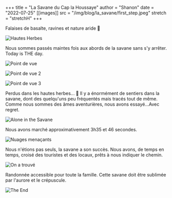 +++
title = "La Savane du Cap la Houssaye"
author = "Shanon"
date = "2022-07-25"
[[images]]
  src = "/img/blog/la_savane/first_step.jpeg"
  stretch = "stretchH"
+++

Falaises de basalte, ravines et nature aride 🥵

![Hautes Herbes](/img/blog/la_savane/hautes_herbes.jpeg)

Nous sommes passés maintes fois aux abords de la savane sans s'y arrêter. 
Today is THE day. 

![Point de vue](/img/blog/la_savane/DD78EF6D-489C-4C16-8AA1-B4BEC5F335B4_1_105_c.jpeg)

![Point de vue 2](/img/blog/la_savane/BB6C6DE9-3FCB-44D7-96B4-8078C5998BAD_1_105_c.jpeg)

![Point de vue 3](/img/blog/la_savane/112F8F69-1324-4247-AC86-E8507BDA5D7B_1_105_c.jpeg)

Perdus dans les hautes herbes... 🤣 Il y a énormément de sentiers dans la savane, dont des quelqu'uns peu fréquentés mais tracés tout de même. Comme nous sommes des âmes aventurières, nous avons essayé...Avec regret.

![Alone in the Savane](/img/blog/la_savane/EEC4A26C-6426-4A3C-935C-15988D5558CA_1_105_c.jpeg)

Nous avons marché approximativement 3h35 et 46 secondes.

![Nuages menaçants](/img/blog/la_savane/IMG_2413.jpeg)

Nous n'étions pas seuls, la savane a son succès. 
Nous avons, de temps en temps, croisé des touristes et des locaux, prêts à nous indiquer le chemin.

![On a trouvé](/img/blog/la_savane/IMG_2417.jpeg)

Randonnée accessible pour toute la famille. Cette savane doit être sublimée par l'aurore et le crépuscule.

![The End](/img/blog/la_savane/9E8E8B1A-DC60-4341-ADB9-75D195801780_1_105_c.jpeg)